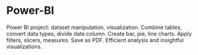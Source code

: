 # Power-BI
Power BI project: dataset manipulation, visualization. Combine tables, convert data types, divide date column. Create bar, pie, line charts. Apply filters, slicers, measures. Save as PDF. Efficient analysis and insightful visualizations.
